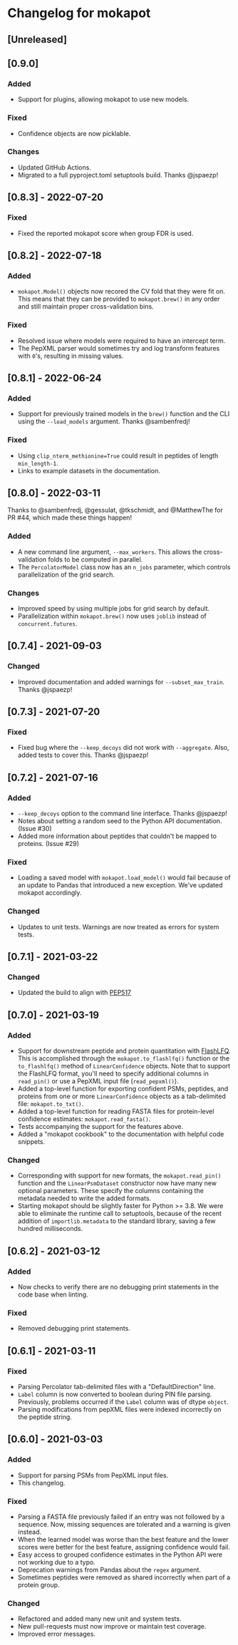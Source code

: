 # Changelog for mokapot  

## [Unreleased]

## [0.9.0]
### Added
- Support for plugins, allowing mokapot to use new models.

### Fixed
- Confidence objects are now picklable.

### Changes
- Updated GitHub Actions.
- Migrated to a full pyproject.toml setuptools build. Thanks @jspaezp!

## [0.8.3] - 2022-07-20
### Fixed
- Fixed the reported mokapot score when group FDR is used.

## [0.8.2] - 2022-07-18
### Added
- `mokapot.Model()` objects now recored the CV fold that they were fit on.
  This means that they can be provided to `mokapot.brew()` in any order 
  and still maintain proper cross-validation bins.

### Fixed
- Resolved issue where models were required to have an intercept term.
- The PepXML parser would sometimes try and log transform features with `0`'s, resulting in missing values.

## [0.8.1] - 2022-06-24

### Added
- Support for previously trained models in the `brew()` function and the CLI 
  using the `--load_models` argument. Thanks @sambenfredj!

### Fixed
- Using `clip_nterm_methionine=True` could result in peptides of length
  `min_length-1`.
- Links to example datasets in the documentation.

## [0.8.0] - 2022-03-11

Thanks to @sambenfredj, @gessulat, @tkschmidt, and @MatthewThe for 
PR #44, which made these things happen!

### Added
- A new command line argument, `--max_workers`. This allows the
  cross-validation folds to be computed in parallel.
- The `PercolatorModel` class now has an `n_jobs` parameter, which 
  controls parallelization of the grid search.

### Changes
- Improved speed by using multiple jobs for grid search by default.
- Parallelization within `mokapot.brew()` now uses `joblib` 
  instead of `concurrent.futures`.

## [0.7.4] - 2021-09-03
### Changed
- Improved documentation and added warnings for `--subset_max_train`. Thanks
  @jspaezp!

## [0.7.3] - 2021-07-20
### Fixed
- Fixed bug where the `--keep_decoys` did not work with `--aggregate`. Also,
  added tests to cover this. Thanks @jspaezp!

## [0.7.2] - 2021-07-16  
### Added  
- `--keep_decoys` option to the command line interface. Thanks @jspaezp!
- Notes about setting a random seed to the Python API documentation. (Issue #30)
- Added more information about peptides that couldn't be mapped to proteins. (Issue #29) 

### Fixed  
- Loading a saved model with `mokapot.load_model()` would fail because of an
  update to Pandas that introduced a new exception. We've updated mokapot 
  accordingly.

### Changed  
- Updates to unit tests. Warnings are now treated as errors for system tests.

## [0.7.1] - 2021-03-22  
### Changed  
- Updated the build to align with
  [PEP517](https://www.python.org/dev/peps/pep-0517/)

## [0.7.0] - 2021-03-19  
### Added  
- Support for downstream peptide and protein quantitation with
  [FlashLFQ](https://github.com/smith-chem-wisc/FlashLFQ). This is accomplished
  through the `mokapot.to_flashlfq()` function or the `to_flashlfq()` method of
  `LinearConfidence` objects. Note that to support the FlashLFQ format, you'll
  need to specify additional columns in `read_pin()` or use a PepXML input file
  (`read_pepxml()`). 
- Added a top-level function for exporting confident PSMs, peptides, and
  proteins from one or more `LinearConfidence` objects as a tab-delimited file:
  `mokapot.to_txt()`.
- Added a top-level function for reading FASTA files for protein-level 
  confidence estimates: `mokapot.read_fasta()`.
- Tests accompanying the support for the features above.
- Added a "mokapot cookbook" to the documentation with helpful code snippets.

### Changed
- Corresponding with support for new formats, the `mokapot.read_pin()` function
  and the `LinearPsmDataset` constructor now have many new optional parameters.
  These specify the columns containing the metadata needed to write the added
  formats.
- Starting mokapot should be slightly faster for Python >= 3.8. We were able to
  eliminate the runtime call to setuptools, because of the recent addition of
  `importlib.metadata` to the standard library, saving a few hundred
  milliseconds.

## [0.6.2] - 2021-03-12  
### Added
- Now checks to verify there are no debugging print statements in the code
  base when linting.

### Fixed  
- Removed debugging print statements.

## [0.6.1] - 2021-03-11
### Fixed
- Parsing Percolator tab-delimited files with a "DefaultDirection" line.
- `Label` column is now converted to boolean during PIN file parsing. 
  Previously, problems occurred if the `Label` column was of dtype `object`.
- Parsing modifications from pepXML files were indexed incorrectly on the
  peptide string.

## [0.6.0] - 2021-03-03  
### Added  
- Support for parsing PSMs from PepXML input files.
- This changelog.

### Fixed  
- Parsing a FASTA file previously failed if an entry was not followed by a 
  sequence. Now, missing sequences are tolerated and a warning is given instead.  
- When the learned model was worse than the best feature and the lower scores
  were better for the best feature, assigning confidence would fail.  
- Easy access to grouped confidence estimates in the Python API were not working
  due to a typo.  
- Deprecation warnings from Pandas about the `regex` argument.  
- Sometimes peptides were removed as shared incorrectly when part of a protein
  group.  

### Changed  
- Refactored and added many new unit and system tests.
- New pull-requests must now improve or maintain test coverage.
- Improved error messages.
